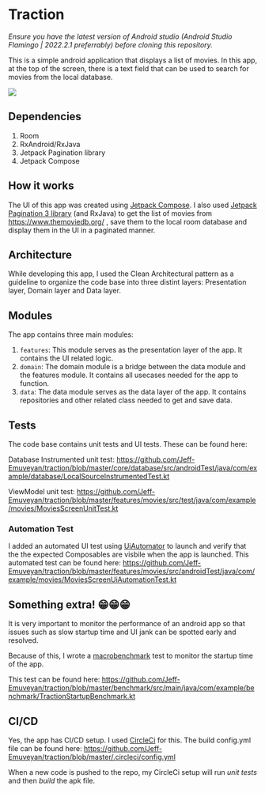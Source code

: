 # Traction

*Ensure you have the latest version of Android studio (Android Studio Flamingo | 2022.2.1 preferrably) before cloning this repository.*

This is a simple android application that displays a list of movies.
In this app, at the top of the screen, there is a text field that can be used to search for movies from the local database.

![](https://github.com/Jeff-Emuveyan/Memo/blob/master/marsMarsterpiece8738100.gif?raw=true)

## Dependencies
1) Room
2) RxAndroid/RxJava
3) Jetpack Pagination library
4) Jetpack Compose

## How it works

The UI of this app was created using [Jetpack Compose](https://developer.android.com/jetpack/compose/tutorial). 
I also used [Jetpack Pagination 3 library](https://developer.android.com/topic/libraries/architecture/paging/v3-overview) (and RxJava)
to get the list of movies from https://www.themoviedb.org/ , save them to the local room database and display them in the UI in a paginated manner.

## Architecture
While developing this app, I used the Clean Architectural pattern as a guideline to organize the code base into three distint layers: 
Presentation layer, Domain layer and Data layer.

## Modules
The app contains three main modules:
1) ```features```: This module serves as the presentation layer of the app. It contains the UI related logic.
2) ```domain```: The domain module is a bridge between the data module and the features module. It contains all usecases needed for the app to function.
3) ```data```: The data module serves as the data layer of the app. It contains repositories and other related class needed to get and save data.

## Tests
The code base contains unit tests and UI tests. These can be found here:

Database Instrumented unit test: https://github.com/Jeff-Emuveyan/traction/blob/master/core/database/src/androidTest/java/com/example/database/LocalSourceInstrumentedTest.kt

ViewModel unit test: https://github.com/Jeff-Emuveyan/traction/blob/master/features/movies/src/test/java/com/example/movies/MoviesScreenUnitTest.kt

### Automation Test 
I added an automated UI test using [UiAutomator](https://developer.android.com/training/testing/other-components/ui-automator) to launch and verify that the
the expected Composables are visbile when the app is launched.
This automated test can be found here: https://github.com/Jeff-Emuveyan/traction/blob/master/features/movies/src/androidTest/java/com/example/movies/MoviesScreenUiAutomationTest.kt

## Something extra! 😁😁😁
It is very important to monitor the performance of an android app so that issues such as slow startup time and UI jank can be spotted early and resolved.

Because of this, I wrote a [macrobenchmark](https://developer.android.com/topic/performance/benchmarking/macrobenchmark-overview) test to monitor the startup time
of the app.

This test can be found here:
https://github.com/Jeff-Emuveyan/traction/blob/master/benchmark/src/main/java/com/example/benchmark/TractionStartupBenchmark.kt

## CI/CD
Yes, the app has CI/CD setup. I used [CircleCi](https://circleci.com/) for this. 
The build config.yml file can be found here: https://github.com/Jeff-Emuveyan/traction/blob/master/.circleci/config.yml

When a new code is pushed to the repo, my CircleCi setup will run *unit tests* and then *build* the apk file.
